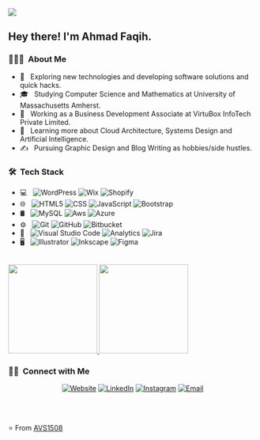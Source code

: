 <img src="[https://github.com/account](https://avatars.githubusercontent.com/u/48741427?v=4)">

<h2> Hey there! I'm Ahmad Faqih.</h2>

<h3> 👨🏻‍💻 &nbsp;About Me </h3>

- 🤔 &nbsp; Exploring new technologies and developing software solutions and quick hacks.
- 🎓 &nbsp; Studying Computer Science and Mathematics at University of Massachusetts Amherst.
- 💼 &nbsp; Working as a Business Development Associate at VirtuBox InfoTech Private Limited.
- 🌱 &nbsp; Learning more about Cloud Architecture, Systems Design and Artificial Intelligence.
- ✍️ &nbsp; Pursuing Graphic Design and Blog Writing as hobbies/side hustles.

<h3> 🛠 &nbsp;Tech Stack</h3>

- 💻 &nbsp;
  ![WordPress](https://img.shields.io/badge/-Wordpress-333333?style=flat&logo=wordpress)
  ![Wix](https://img.shields.io/badge/-Wix-333333?style=flat&logo=Wix&logoColor=007396)
  ![Shopify](https://img.shields.io/badge/-Shopify-333333?style=flat&logo=Shopify)
- 🌐 &nbsp;
  ![HTML5](https://img.shields.io/badge/-HTML5-333333?style=flat&logo=HTML5)
  ![CSS](https://img.shields.io/badge/-CSS-333333?style=flat&logo=CSS3&logoColor=1572B6)
  ![JavaScript](https://img.shields.io/badge/-JavaScript-333333?style=flat&logo=javascript)
  ![Bootstrap](https://img.shields.io/badge/-Bootstrap-333333?style=flat&logo=bootstrap&logoColor=563D7C)
- 🛢 &nbsp;
  ![MySQL](https://img.shields.io/badge/-MySQL-333333?style=flat&logo=mysql)
  ![Aws](https://img.shields.io/badge/-Amazon-333333?style=flat&logo=amazon)
  ![Azure](https://img.shields.io/badge/-Azure-333333?style=flat&logo=microsoft-azure&logoColor=1572B6)
- ⚙️ &nbsp;
  ![Git](https://img.shields.io/badge/-Git-333333?style=flat&logo=git)
  ![GitHub](https://img.shields.io/badge/-GitHub-333333?style=flat&logo=github)
  ![Bitbucket](https://img.shields.io/badge/-Bitbucket-333333?style=flat&logo=bitbucket)
- 🔧 &nbsp;
  ![Visual Studio Code](https://img.shields.io/badge/-Visual%20Studio%20Code-333333?style=flat&logo=visual-studio-code&logoColor=007ACC)
  ![Analytics](https://img.shields.io/badge/-Analytics-333333?style=flat&logo=google-analytics)
  ![Jira](https://img.shields.io/badge/-Jira-333333?style=flat&logo=jira&logoColor=1572B6)
- 🖥 &nbsp;
  ![Illustrator](https://img.shields.io/badge/-Illustrator-333333?style=flat&logo=adobe-illustrator)
  ![Inkscape](https://img.shields.io/badge/-Inkscape-333333?style=flat&logo=inkscape)
  ![Figma](https://img.shields.io/badge/-Figma-333333?style=flat&logo=figma)

<br/>

<a href="https://github.com/ahmadfaqih-dev">
  <img height="180em" src="https://github-readme-stats.vercel.app/api?username=ahmadfaqih-dev&theme=buefy&show_icons=true" />
  <img height="180em" src="https://github-readme-stats.vercel.app/api/top-langs/?username=ahmadfaqih-dev&theme=buefy&layout=compact" />
</a>

<br/>

<h3> 🤝🏻 &nbsp;Connect with Me </h3>

<p align="center">
<a href="https://ahmadfaqih-dev.github.io/"><img alt="Website" src="https://img.shields.io/badge/Website-ahmadfaqih_dev-blue?style=flat-square&logo=google-chrome"></a>
<a href="https://www.linkedin.com/in/ahmadfaqih-dev/"><img alt="LinkedIn" src="https://img.shields.io/badge/LinkedIn-Ahmad%20Faqih-blue?style=flat-square&logo=linkedin"></a>
<a href="https://www.instagram.com/ahmadfaqih.dev/"><img alt="Instagram" src="https://img.shields.io/badge/Instagram-ahmadfaqih.dev-blue?style=flat-square&logo=instagram"></a>
<a href="mailto:ahmadfaqih-dev@gmail.com"><img alt="Email" src="https://img.shields.io/badge/Email-ahmadfaqih.dev@gmail.com.edu-blue?style=flat-square&logo=gmail"></a>
</p>

<br><br>



⭐️ From [AVS1508](https://github.com/AVS1508)
